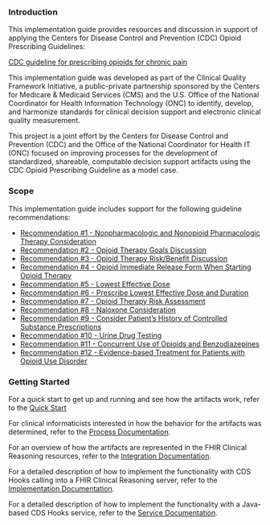 ### Introduction

This implementation guide provides resources and discussion in support of applying the Centers
for Disease Control and Prevention (CDC) Opioid Prescribing Guidelines:

[CDC guideline for prescribing opioids for chronic pain](https://www.cdc.gov/mmwr/volumes/65/rr/rr6501e1.htm)

This implementation guide was developed as part of the Clinical Quality Framework Initiative,
a public-private partnership sponsored by the Centers for Medicare & Medicaid
Services (CMS) and the U.S. Office of the National Coordinator for Health Information Technology
(ONC) to identify, develop, and harmonize standards for clinical decision support and electronic
clinical quality measurement.

This project is a joint effort by the Centers for Disease Control and Prevention (CDC) and the
Office of the National Coordinator for Health IT (ONC) focused on improving processes for the
development of standardized, shareable, computable decision support artifacts using the CDC Opioid
Prescribing Guideline as a model case.

### Scope

This implementation guide includes support for the following guideline recommendations:
* [Recommendation #1 - Nonpharmacologic and Nonopioid Pharmacologic Therapy Consideration](recommendation-01.html)
* [Recommendation #2 - Opioid Therapy Goals Discussion](recommendation-02.html)
* [Recommendation #3 - Opioid Therapy Risk/Benefit Discussion](recommendation-03.html)
* [Recommendation #4 - Opioid Immediate Release Form When Starting Opioid Therapy](recommendation-04-order-sign.html)
* [Recommendation #5 - Lowest Effective Dose](recommendation-05.html)
* [Recommendation #6 - Prescribe Lowest Effective Dose and Duration](recommendation-06.html)
* [Recommendation #7 - Opioid Therapy Risk Assessment](recommendation-07.html)
* [Recommendation #8 - Naloxone Consideration](recommendation-08.html)
* [Recommendation #9 - Consider Patient’s History of Controlled Substance Prescriptions](recommendation-09.html)
* [Recommendation #10 - Urine Drug Testing](recommendation-10-order-sign.html)
* [Recommendation #11 - Concurrent Use of Opioids and Benzodiazepines](recommendation-11-order-select.html)
* [Recommendation #12 - Evidence-based Treatment for Patients with Opioid Use Disorder](recommendation-12.html)

### Getting Started

For a quick start to get up and running and see how the artifacts work, refer to the [Quick Start](quick-start.html)

For clinical informaticists interested in how the behavior for the artifacts was determined,
refer to the [Process Documentation](process-documentation.html).

For an overview of how the artifacts are represented in the FHIR Clinical Reasoning resources,
refer to the [Integration Documentation](integration-documentation.html).

For a detailed description of how to implement the functionality with CDS Hooks calling into a
FHIR Clinical Reasoning server, refer to the [Implementation Documentation](implementation-documentation.html).

For a detailed description of how to implement the functionality with a Java-based CDS Hooks
service, refer to the [Service Documentation](service-documentation.html).
